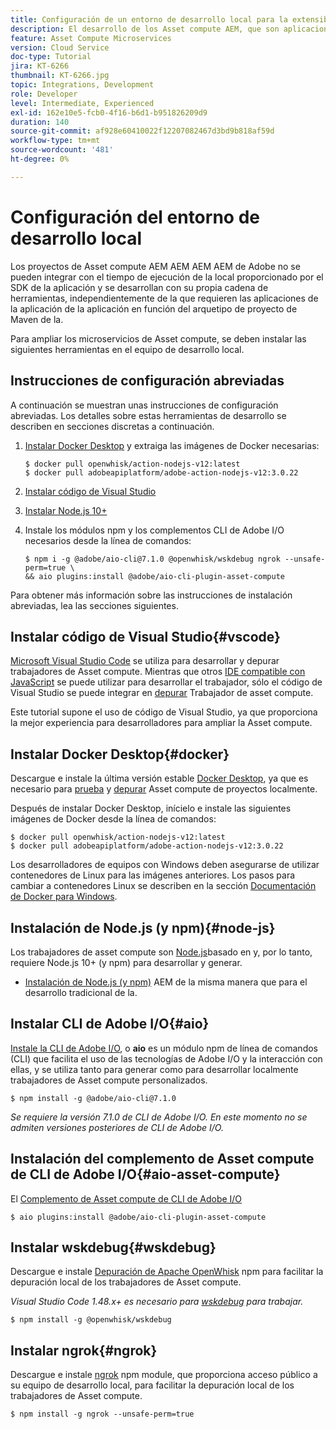 ```yaml
---
title: Configuración de un entorno de desarrollo local para la extensibilidad de la Asset compute
description: El desarrollo de los Asset compute AEM, que son aplicaciones JavaScript de Node.js, requiere herramientas de desarrollo específicas que difieren del desarrollo tradicional de los programas, que van desde Node.js y varios módulos npm hasta Docker Desktop y Microsoft Visual Studio Code.
feature: Asset Compute Microservices
version: Cloud Service
doc-type: Tutorial
jira: KT-6266
thumbnail: KT-6266.jpg
topic: Integrations, Development
role: Developer
level: Intermediate, Experienced
exl-id: 162e10e5-fcb0-4f16-b6d1-b951826209d9
duration: 140
source-git-commit: af928e60410022f12207082467d3bd9b818af59d
workflow-type: tm+mt
source-wordcount: '481'
ht-degree: 0%

---
```


# Configuración del entorno de desarrollo local

Los proyectos de Asset compute AEM AEM AEM AEM de Adobe no se pueden integrar con el tiempo de ejecución de la local proporcionado por el SDK de la aplicación y se desarrollan con su propia cadena de herramientas, independientemente de la que requieren las aplicaciones de la aplicación de la aplicación en función del arquetipo de proyecto de Maven de la.

Para ampliar los microservicios de Asset compute, se deben instalar las siguientes herramientas en el equipo de desarrollo local.

## Instrucciones de configuración abreviadas

A continuación se muestran unas instrucciones de configuración abreviadas. Los detalles sobre estas herramientas de desarrollo se describen en secciones discretas a continuación.

1. [Instalar Docker Desktop](https://www.docker.com/products/docker-desktop) y extraiga las imágenes de Docker necesarias:

   ```
   $ docker pull openwhisk/action-nodejs-v12:latest
   $ docker pull adobeapiplatform/adobe-action-nodejs-v12:3.0.22
   ```

1. [Instalar código de Visual Studio](https://code.visualstudio.com/download)
1. [Instalar Node.js 10+](../../local-development-environment/development-tools.md#node-js)
1. Instale los módulos npm y los complementos CLI de Adobe I/O necesarios desde la línea de comandos:

   ```
   $ npm i -g @adobe/aio-cli@7.1.0 @openwhisk/wskdebug ngrok --unsafe-perm=true \
   && aio plugins:install @adobe/aio-cli-plugin-asset-compute
   ```

Para obtener más información sobre las instrucciones de instalación abreviadas, lea las secciones siguientes.

## Instalar código de Visual Studio{#vscode}

[Microsoft Visual Studio Code](https://code.visualstudio.com/download) se utiliza para desarrollar y depurar trabajadores de Asset compute. Mientras que otros [IDE compatible con JavaScript](../../local-development-environment/development-tools.md#set-up-the-development-ide) se puede utilizar para desarrollar el trabajador, sólo el código de Visual Studio se puede integrar en [depurar](../test-debug/debug.md) Trabajador de asset compute.

Este tutorial supone el uso de código de Visual Studio, ya que proporciona la mejor experiencia para desarrolladores para ampliar la Asset compute.

## Instalar Docker Desktop{#docker}

Descargue e instale la última versión estable [Docker Desktop](https://www.docker.com/products/docker-desktop), ya que es necesario para [prueba](../test-debug/test.md) y [depurar](../test-debug/debug.md) Asset compute de proyectos localmente.

Después de instalar Docker Desktop, inícielo e instale las siguientes imágenes de Docker desde la línea de comandos:

```
$ docker pull openwhisk/action-nodejs-v12:latest
$ docker pull adobeapiplatform/adobe-action-nodejs-v12:3.0.22
```

Los desarrolladores de equipos con Windows deben asegurarse de utilizar contenedores de Linux para las imágenes anteriores. Los pasos para cambiar a contenedores Linux se describen en la sección [Documentación de Docker para Windows](https://docs.docker.com/docker-for-windows/).

## Instalación de Node.js (y npm){#node-js}

Los trabajadores de asset compute son [Node.js](https://nodejs.org/)basado en y, por lo tanto, requiere Node.js 10+ (y npm) para desarrollar y generar.

+ [Instalación de Node.js (y npm)](../../local-development-environment/development-tools.md#node-js) AEM de la misma manera que para el desarrollo tradicional de la.

## Instalar CLI de Adobe I/O{#aio}

[Instale la CLI de Adobe I/O](../../local-development-environment/development-tools.md#aio-cli), o __aio__ es un módulo npm de línea de comandos (CLI) que facilita el uso de las tecnologías de Adobe I/O y la interacción con ellas, y se utiliza tanto para generar como para desarrollar localmente trabajadores de Asset compute personalizados.

```
$ npm install -g @adobe/aio-cli@7.1.0
```

_Se requiere la versión 7.1.0 de CLI de Adobe I/O. En este momento no se admiten versiones posteriores de CLI de Adobe I/O._


## Instalación del complemento de Asset compute de CLI de Adobe I/O{#aio-asset-compute}

El [Complemento de Asset compute de CLI de Adobe I/O](https://github.com/adobe/aio-cli-plugin-asset-compute)

```
$ aio plugins:install @adobe/aio-cli-plugin-asset-compute
```

## Instalar wskdebug{#wskdebug}

Descargue e instale [Depuración de Apache OpenWhisk](https://www.npmjs.com/package/@openwhisk/wskdebug) npm para facilitar la depuración local de los trabajadores de Asset compute.

_Visual Studio Code 1.48.x+ es necesario para [wskdebug](#wskdebug) para trabajar._

```
$ npm install -g @openwhisk/wskdebug
```

## Instalar ngrok{#ngrok}

Descargue e instale [ngrok](https://www.npmjs.com/package/ngrok) npm module, que proporciona acceso público a su equipo de desarrollo local, para facilitar la depuración local de los trabajadores de Asset compute.

```
$ npm install -g ngrok --unsafe-perm=true
```
